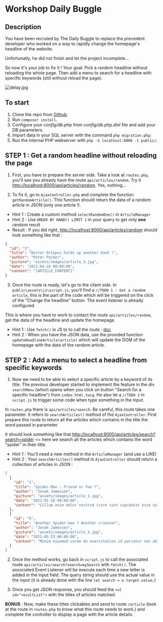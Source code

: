 # Workshop Daily Buggle

## Description

You have been recruted by The Daily Buggle to replace the precedent developer who worked on a way to rapidly change the homepage's headline of the website.

Unfortunatly, he did not finish and let the project incomplete...

So now it's your job to fix it ! Your goal: Pick a random headline without reloading the whole page. Then add a menu to search for a headline with specific keywords (still without reload the page).

![delay.jpg](https://i.imgflip.com/5kml2i.jpg)

## To start

1. Clone the repo from [Github](https://github.com/WildCodeSchool/php_daily_buggle_workshop).
2. Run `composer install`.
3. Configure your *config/db.php* from *config/db.php.dist* file and add your DB parameters.
4. Import data in your SQL server with the command `php migration.php`;
5. Run the internal PHP webserver with `php -S localhost:8000 -t public/`.

## STEP 1 : Get a random headline without reloading the page

1. First, you have to prepare the server side. Take a look at `routes.php`, you'll see you already have the route `api/articles/random`. Try it [http://localhost:8000/api/articles/random](http://localhost:8000/api/articles/random). Yes, nothing...

2. To fix it, go to `AjaxController.php` and complete the function `getRandomArticle()`. This function should return the data of a random article in JSON (only one article !). 
* Hint 1 : Create a custom method `selectRandomOne()` in `ArticleManager`
* Hint 2 : Use `ORDER BY RAND() LIMIT 1` in your query to get only **one** random result
* Result : If you did right, [http://localhost:8000/api/articles/random](http://localhost:8000/api/articles/random) should look something like that : 
```json
{
  "id": "3",
  "title": "Doctor Octopus holds up another bank !",
  "author": "Peter Parker",
  "picture": "assets/images/article_3.jpg",
  "date": "2021-04-28 00:00:00",
  "content": "[ARTICLE_CONTENT]"
}
```

3. Once the route is ready, let's go to the client side. In `public\assets\js\script.js`, you'll find a `//TODO 1 : Get a random article`, this is the part of the code which will be triggered on the click of the "Change the headline" button. The event listener is already configured.

This is where you have to work to contact the route `api/articles/random`, get the data of the headline and update the homepage.
* Hint 1 : Use `fetch()` in JS to to call the route : [doc](https://developer.mozilla.org/en-US/docs/Web/API/Fetch_API/Using_Fetch)
* Hint 2 : When you have the JSON data, use the provided function `updateHeadlineArticle(article)` which will update the DOM of the homepage with the data of the random article.

## STEP 2 : Add a menu to select a headline from specific keywords

1. Now we need to be able to select a specific article by a keyword of its title.
The previous developer started to implement the feature in the div `searchMenu` (which opens when you click on button "Search for a specific headline") from `index.html.twig`. He also let a `//TODO 2` in `script.js` to trigger some code when type something in the input.

In `routes.php` there is `api/articles/search`. Be careful, this route takes one parameter. It refers to `searchArticles()` method of the `AjaxController`.
First prepare this route to return all the articles which contains in the title the word passed in parameter.

It should look something like that [http://localhost:8000/api/articles/search?search=spider](http://localhost:8000/api/articles/search?search=spider) <= here we search all the articles which contains the word "spider" in their title.

* Hint 1 : You'll need a new method in the `ArticleManager` (and use a LIKE) 
* Hint 2 : Your `searchArticles()` method in `AjaxController` should return a collection of articles in JSON :

```json
[
  {
    "id": "1",
    "title": "Spider-Man : Friend or Foe ?",
    "author": "Jonah Jamesson",
    "picture": "assets/images/article_1.jpg",
    "date": "2021-01-18 00:00:00",
    "content": "Cillum enim dolor nostrud irure sint cupidatat esse nulla ipsum proident nisi. Eiusmod reprehenderit aliqua nostrud mollit. Ex ut in ipsum commodo culpa esse ullamco ex. Anim velit et qui non elit pariatur. Non occaecat est veniam aliquip incididunt duis eiusmod irure magna aute. Irure officia consequat est cillum occaecat officia ipsum culpa sint irure pariatur cillum veniam aliqua. Tempor quis veniam aliqua amet magna laborum consectetur laborum laborum do. Sit anim laborum aliquip eu voluptate do aliqua proident. Ex consectetur occaecat in aliqua labore deserunt duis deserunt eiusmod fugiat. Dolor in quis sint consequat occaecat ea aliquip minim proident labore."
  },
  {
    "id": "5",
    "title": "Another Spider-man ? Another criminal",
    "author": "Jonah Jamesson",
    "picture": "assets/images/article_5.jpg",
    "date": "2021-05-23 00:00:00",
    "content": "Minim eiusmod Lorem do exercitation id pariatur non dolore ullamco ea. Magna id veniam eu nulla nostrud velit consectetur ad in fugiat in ea aliqua proident. Ipsum adipisicing minim cupidatat eiusmod aute. Consequat voluptate minim nostrud laboris sunt eiusmod ut ut exercitation qui eiusmod nostrud minim quis. Eu reprehenderit ad eiusmod consequat. Aute pariatur ullamco esse dolor eu eiusmod exercitation do sit amet enim. Cupidatat magna eiusmod fugiat id anim eiusmod consectetur consectetur deserunt tempor esse proident est. Laborum nulla fugiat aliqua elit mollit laboris. Tempor nisi id culpa quis sunt duis in. Ut consectetur incididunt."
  }
]
```


2. Once the method works, go back in `script.js` to call the associated route `api/articles/search?search=mySearch` with `fetch()`. The associated Event Listener will be execute each time a new letter is added in the input field. The query string should use the actual value in the input (it is already done with the line `let search = e.target.value;`)

3. Once you get JSON response, you should feed the `<ul id="resultList">` with the titles of articles matched.

**BONUS** : Now, make these titles clickables and send to route `/article` (look at the route in `routes.php` to know what this route needs to work.) and complete the controller to display a page with the article details. 